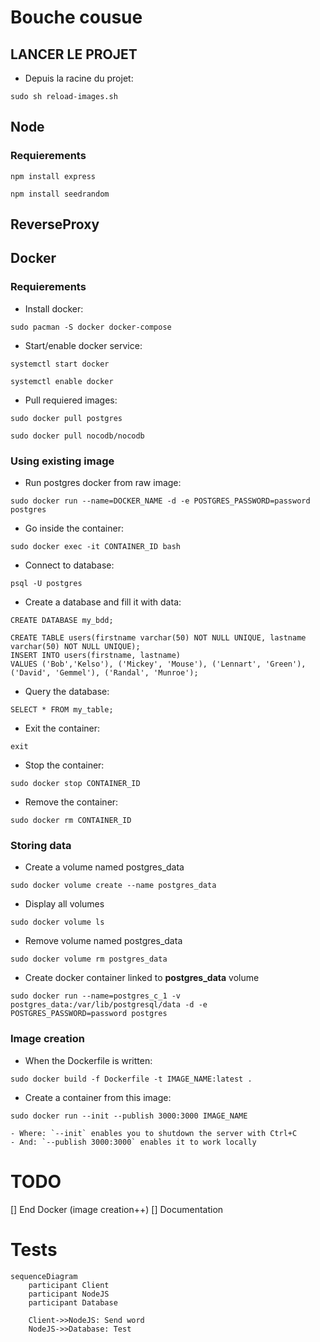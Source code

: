 # Bouche cousue
## LANCER LE PROJET
- Depuis la racine du projet:

`sudo sh reload-images.sh`

## Node
### Requierements
`npm install express`

`npm install seedrandom`

## ReverseProxy

## Docker
### Requierements
- Install docker:

`sudo pacman -S docker docker-compose`

- Start/enable docker service:

`systemctl start docker`

`systemctl enable docker`

- Pull requiered images:

`sudo docker pull postgres`

`sudo docker pull nocodb/nocodb`

### Using existing image
- Run postgres docker from raw image:

`sudo docker run --name=DOCKER_NAME -d -e POSTGRES_PASSWORD=password postgres`

- Go inside the container:

`sudo docker exec -it CONTAINER_ID bash`

- Connect to database:

`psql -U postgres`

- Create a database and fill it with data:

`CREATE DATABASE my_bdd;`

```
CREATE TABLE users(firstname varchar(50) NOT NULL UNIQUE, lastname varchar(50) NOT NULL UNIQUE);
INSERT INTO users(firstname, lastname)
VALUES ('Bob','Kelso'), ('Mickey', 'Mouse'), ('Lennart', 'Green'), ('David', 'Gemmel'), ('Randal', 'Munroe');
```

- Query the database:

`SELECT * FROM my_table;`

- Exit the container:

`exit`

- Stop the container:

`sudo docker stop CONTAINER_ID`

- Remove the container:

`sudo docker rm CONTAINER_ID`

### Storing data

- Create a volume named postgres_data

`sudo docker volume create --name postgres_data`

- Display all volumes

`sudo docker volume ls`

- Remove volume named postgres_data

`sudo docker volume rm postgres_data`

- Create docker container linked to **postgres_data** volume

`sudo docker run --name=postgres_c_1 -v postgres_data:/var/lib/postgresql/data -d -e POSTGRES_PASSWORD=password postgres`

### Image creation

- When the Dockerfile is written:

`sudo docker build -f Dockerfile -t IMAGE_NAME:latest .`

- Create a container from this image:

`sudo docker run --init --publish 3000:3000 IMAGE_NAME`

    - Where: `--init` enables you to shutdown the server with Ctrl+C
    - And: `--publish 3000:3000` enables it to work locally

# TODO
[] End Docker (image creation++)
[] Documentation

# Tests
``` mermaid
sequenceDiagram
    participant Client
    participant NodeJS
    participant Database

    Client->>NodeJS: Send word
    NodeJS->>Database: Test
```
